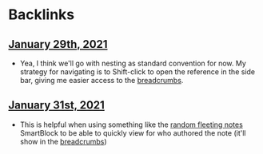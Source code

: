 
# Backlinks
## [January 29th, 2021](<January 29th, 2021.md>)
- Yea, I think we'll go with nesting as standard convention for now. My strategy for navigating is to Shift-click to open the reference in the side bar, giving me easier access to the [breadcrumbs](<breadcrumbs.md>).

## [January 31st, 2021](<January 31st, 2021.md>)
- This is helpful when using something like the [random fleeting notes](((9j2PVNMXj))) SmartBlock to be able to quickly view for who authored the note (it'll show in the [breadcrumbs](<breadcrumbs.md>))

